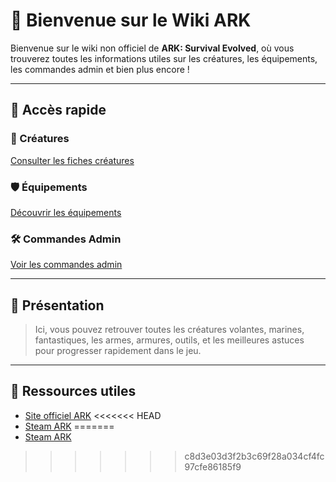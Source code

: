 # 🦖 Bienvenue sur le Wiki ARK

Bienvenue sur le wiki non officiel de **ARK: Survival Evolved**, où vous trouverez toutes les informations utiles sur les créatures, les équipements, les commandes admin et bien plus encore !

---

## 📂 Accès rapide

### 🐉 Créatures
[Consulter les fiches créatures](creatures/t-rex.md)

### 🛡️ Équipements
[Découvrir les équipements](equipements/fusil-a-pompe.md)

### 🛠️ Commandes Admin
[Voir les commandes admin](admin/commandes-objets.md)

---

## 📸 Présentation

> Ici, vous pouvez retrouver toutes les créatures volantes, marines, fantastiques, les armes, armures, outils, et les meilleures astuces pour progresser rapidement dans le jeu.

---

## 🔗 Ressources utiles

- [Site officiel ARK](https://ark.wiki.gg/)
<<<<<<< HEAD
- [Steam ARK](https://store.steampowered.com/app/346110/ARK_Survival_Evolved/)
=======
- [Steam ARK](https://store.steampowered.com/app/346110/ARK_Survival_Evolved/)
>>>>>>> c8d3e03d3f2b3c69f28a034cf4fc97cfe86185f9
